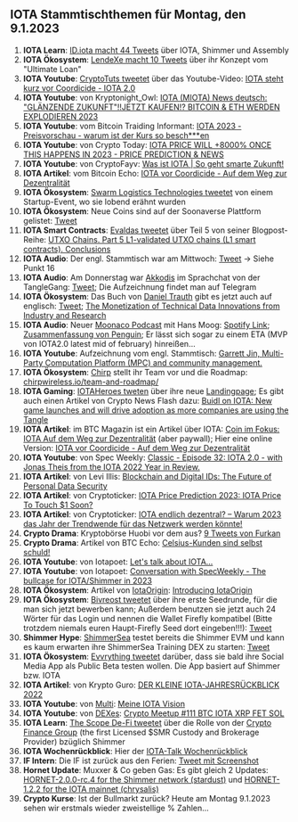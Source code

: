 ## IOTA Stammtischthemen für Montag, den 9.1.2023

1. **IOTA Learn**: [ID.iota macht 44 Tweets](https://twitter.com/id_iota/status/1609957772845780992?s=20&t=pGReBICqxfgN2ov8ERDySg) über IOTA, Shimmer und Assembly
2. **IOTA Ökosystem**: [LendeXe macht 10 Tweets](https://twitter.com/LendeXeFinance/status/1609930924002623488?s=20&t=pGReBICqxfgN2ov8ERDySg) über ihr Konzept vom "Ultimate Loan"
3. **IOTA Youtube**: [CryptoTuts tweetet](https://twitter.com/CryptoTuts/status/1610683727499202561?s=20&t=7PGbq12oyjSqAH-WMBg_zg) über das Youtube-Video: [IOTA steht kurz vor Coordicide - IOTA 2.0](https://www.youtube.com/watch?v=yhZJkelIl_o&t=28s)
4. **IOTA Youtube**: von Kryptonight_Owl: [IOTA (MIOTA) News deutsch: "GLÄNZENDE ZUKUNFT"!!JETZT KAUFEN!? BITCOIN & ETH WERDEN EXPLODIEREN 2023](https://www.youtube.com/watch?v=NGlZs45SDXY)
5. **IOTA Youtube**: vom Bitcoin Traiding Informant: [IOTA 2023 - Preisvorschau - warum ist der Kurs so besch***en](https://www.youtube.com/watch?v=p_naw0m4ACI)
6. **IOTA Youtube**: von Crypto Today: [IOTA PRICE WILL +8000% ONCE THIS HAPPENS IN 2023 - PRICE PREDICTION & NEWS](https://www.youtube.com/watch?v=qC-aG9I_nUw)
7. **IOTA Youtube**: von CryptoFayv: [Was ist IOTA | So geht smarte Zukunft!](https://www.youtube.com/watch?v=5zyw10U05hs)
8. **IOTA Artikel**: vom Bitcoin Echo: [IOTA vor Coordicide - Auf dem Weg zur Dezentralität](https://www.btc-echo.de/news/iota-vor-coordicide-auf-dem-weg-zur-dezentralitaet-157139/)
9. **IOTA Ökosystem**: [Swarm Logistics Technologies tweetet](https://twitter.com/SwarmLogistics/status/1610342862092115970?s=20&t=7PGbq12oyjSqAH-WMBg_zg) von einem Startup-Event, wo sie lobend erähnt wurden
10. **IOTA Ökosystem**: Neue Coins sind auf der Soonaverse Plattform gelistet: [Tweet](https://twitter.com/soon_labs/status/1610511266501767173?s=20&t=7PGbq12oyjSqAH-WMBg_zg)
11. **IOTA Smart Contracts**: [Evaldas tweetet](https://twitter.com/lunfardo314/status/1610201678917124097?s=20&t=7PGbq12oyjSqAH-WMBg_zg) über Teil 5 von seiner Blogpost-Reihe: [UTXO Chains. Part 5 L1-validated UTXO chains (L1 smart contracts). Conclusions](https://medium.com/@lunfardo/utxo-chains-part-5-c4c748566fc6)
12. **IOTA Audio**: Der engl. Stammtisch war am Mittwoch: [Tweet](https://twitter.com/Deep_Sea_Iotan/status/1609967496248922112?s=20&t=7PGbq12oyjSqAH-WMBg_zg) -> Siehe Punkt 16
13. **IOTA Audio**: Am Donnerstag war [Akkodis](https://twitter.com/akkodis_global) im Sprachchat von der TangleGang: [Tweet](https://twitter.com/GangTangleTalk/status/1610175629898416128?s=20&t=7PGbq12oyjSqAH-WMBg_zg); Die Aufzeichnung findet man auf Telegram
14. **IOTA Ökosystem**: Das Buch von [Daniel Trauth](https://twitter.com/DanielTrauth) gibt es jetzt auch auf englisch: [Tweet](https://twitter.com/DanielTrauth/status/1610179112362037248?s=20&t=7PGbq12oyjSqAH-WMBg_zg); [The Monetization of Technical Data Innovations from Industry and Research](https://link.springer.com/book/10.1007/978-3-662-66509-1?utm_medium=affiliate&utm_source=commission_junction_authors&utm_campaign=CONR_BOOKS_ECOM_CH_PHSS_ALWYS_PRODUCT&utm_content=productdatafeed&utm_term=PID100454108&source=shoppingads&locale=en-ch)
15. **IOTA Audio**: Neuer [Moonaco Podcast](https://twitter.com/MoonacoPodcast) mit Hans Moog: [Spotify Link](https://open.spotify.com/episode/1Rre9VTjR5A2tyqtaAhuot); [Zusammenfassung von Penguin](https://threadreaderapp.com/thread/1611348168511201280.html); Er lässt sich sogar zu einem ETA (MVP von IOTA2.0 latest mid of february) hinreißen...
16. **IOTA Youtube**: Aufzeichnung vom engl. Stammtisch: [Garrett Jin, Multi-Party Computation Platform (MPC) and community management.](https://www.youtube.com/watch?v=Vljm74H93q0)
17. **IOTA Ökosystem**: [Chirp](https://twitter.com/ChirpIoT) stellt ihr Team vor und die Roadmap: [chirpwireless.io/team-and-roadmap/](https://chirpwireless.io/team-and-roadmap/)
18. **IOTA Gaming**: [IOTAHeroes tweten](https://twitter.com/IotaHeroes/status/1611016459450470400?s=20) über ihre neue [Landingpage](https://www.iotaheroes.com/); Es gibt auch einen Artikel von Crypto News Flash dazu: [Buidl on IOTA: New game launches and will drive adoption as more companies are using the Tangle](https://www.crypto-news-flash.com/build-on-iota-new-game-launches-and-will-drive-adoption-as-more-companies-are-using-the-tangle/)
19. **IOTA Artikel**: im BTC Magazin ist ein Artikel über IOTA: [Coin im Fokus: IOTA Auf dem Weg zur Dezentralität](https://www.btc-echo.de/news/iota-vor-coordicide-auf-dem-weg-zur-dezentralitaet-157139/) (aber paywall); Hier eine online Version: [IOTA vor Coordicide - Auf dem Weg zur Dezentralität](https://www.btc-echo.de/news/iota-vor-coordicide-auf-dem-weg-zur-dezentralitaet-157139/)
20. **IOTA Youtube**: von Spec Weekly: [Classic - Episode 32: IOTA 2.0 - with Jonas Theis from the IOTA 2022 Year in Review.](https://www.youtube.com/watch?v=ta9TSm-Rabo&feature=youtu.be)
21. **IOTA Artikel**: von Levi Illis: [Blockchain and Digital IDs: The Future of Personal Data Security](https://medium.com/@leviillis/blockchain-and-digital-ids-the-future-of-personal-data-security-1f9d61ddf24d)
22. **IOTA Artikel**: von Cryptoticker: [IOTA Price Prediction 2023: IOTA Price To Touch $1 Soon?](https://cryptoticker.io/en/iota-price-prediction-2023/)
23. **IOTA Artikel**: von Cryptoticker: [IOTA endlich dezentral? – Warum 2023 das Jahr der Trendwende für das Netzwerk werden könnte!](https://cryptoticker.io/de/iota-endlich-dezentral-2023/)
24. **Crypto Drama**: Kryptobörse Huobi vor dem aus? [9 Tweets von Furkan](https://twitter.com/FurkanCCTV/status/1611390581778923522?s=20&t=0RsE2juVTz5lPNDC4xPbnQ)
25. **Crypto Drama**: Artikel von BTC Echo: [Celsius-Kunden sind selbst schuld!](https://www.btc-echo.de/news/celsius-kunden-sind-selbst-schuld-ein-kommentar-zum-us-urteil-157328/)
26. **IOTA Youtube**: von Iotapoet: [Let's talk about IOTA…](https://www.youtube.com/watch?v=huIGhLOEj2k)
27. **IOTA Youtube**: von Iotapoet: [Conversation with SpecWeekly - The bullcase for IOTA/Shimmer in 2023](https://www.youtube.com/watch?v=rRKxsjCCD9I)
28. **IOTA Ökosystem**: Artikel von [IotaOrigin](https://twitter.com/origin_iota): [Introducing IotaOrigin](https://medium.com/@iotaorigin/introducing-iotaorigin-129c895b9f97)
29. **IOTA Ökosystem**: [Bivreost tweetet](https://twitter.com/bivreost/status/1611297819008057344?s=20&t=0RsE2juVTz5lPNDC4xPbnQ) über ihre erste Seedrunde, für die man sich jetzt bewerben kann; Außerdem benutzen sie jetzt auch 24 Wörter für das Login und nennen die Wallet Firefly kompatibel (Bitte trotzdem niemals euren Haupt-Firefly Seed dort eingeben!!!): [Tweet](https://twitter.com/bivreost/status/1612103317357830145?s=20&t=u8zkOuC0DYPsQzV02jMg7A)
30. **Shimmer Hype**: [ShimmerSea](https://twitter.com/ShimmerSeaDEX) testet bereits die Shimmer EVM und kann es kaum erwarten ihre ShimmerSea Training DEX zu starten: [Tweet](https://twitter.com/ShimmerSeaDEX/status/1612350963905331201?s=20&t=u8zkOuC0DYPsQzV02jMg7A)
31. **IOTA Ökosystem**: [Evvrything tweetet](https://twitter.com/TheEvvrything/status/1612131833063575554?t=2LUWcwVw1KfmqUH8MDVnCQ&s=19) darüber, dass sie bald ihre Social Media App als Public Beta testen wollen. Die App basiert auf Shimmer bzw. IOTA
32. **IOTA Artikel**: von Krypto Guro: [DER KLEINE IOTA-JAHRESRÜCKBLICK 2022](https://krypto-guru.de/news/der-kleine-iota-jahresrueckblick-2022-teil-2/)
33. **IOTA Youtube**: von [Multi](https://twitter.com/multifolio): [Meine IOTA Vision](https://www.youtube.com/watch?v=kG-uVavKQM0)
34. **IOTA Youtube**: von [DEXes](https://twitter.com/_DEXES_): [Crypto Meetup #111 BTC IOTA XRP FET SOL](https://www.youtube.com/watch?v=qqtxnJNwrpo&t=573s)
35. **IOTA Learn**: [The Scope De-Fi tweetet](https://twitter.com/ScopeDefi/status/1612191463365910528?s=20&t=KSGEkC8U1ldZM6ZytctQRw) über die Rolle von der [Crypto Finance Group](https://twitter.com/CryptoFinanceAG) (the first Licensed $SMR Custody and Brokerage Provider) bzüglich Shimmer
36. **IOTA Wochenrückblick**: Hier der [IOTA-Talk Wochenrückblick](https://www.iota-talk.com/index.php?article/252-wochenr%C3%BCckblick-vom-1-bis-7-januar-2023/)
37. **IF Intern**: Die IF ist zurück aus den Ferien: [Tweet mit Screenshot](https://twitter.com/Vrom14286662/status/1612388476506218496?s=20&t=KSGEkC8U1ldZM6ZytctQRw)
38. **Hornet Update**: Muxxer & Co geben Gas: Es gibt gleich 2 Updates: [HORNET-2.0.0-rc.4 for the Shimmer network (stardust)](https://github.com/iotaledger/hornet/releases/tag/v2.0.0-rc.4) und [HORNET-1.2.2 for the IOTA mainnet (chrysalis)](https://github.com/iotaledger/hornet/releases/tag/v1.2.2)
39. **Crypto Kurse**: Ist der Bullmarkt zurück? Heute am Montag 9.1.2023 sehen wir erstmals wieder zweistellige % Zahlen...

